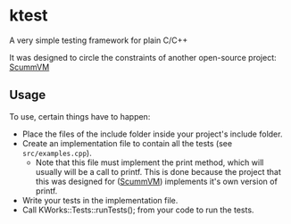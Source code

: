 # ktest
A very simple testing framework for plain C/C++

It was designed to circle the constraints of another open-source project: [ScummVM](http://scummvm.org)

## Usage
To use, certain things have to happen:
- Place the files of the include folder inside your project's include folder.
- Create an implementation file to contain all the tests (see `src/examples.cpp`).
	- Note that this file must implement the print method, which will usually will be a call to printf. This is done because the project that this was designed for ([ScummVM](http://scummvm.org)) implements it's own version of printf.
- Write your tests in the implementation file.
- Call KWorks::Tests::runTests(); from your code to run the tests.
